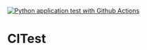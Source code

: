 [![Python application test with Github Actions](https://github.com/chamilkul/CITest/actions/workflows/python-app.yml/badge.svg)](https://github.com/chamilkul/CITest/actions/workflows/python-app.yml)

# CITest
